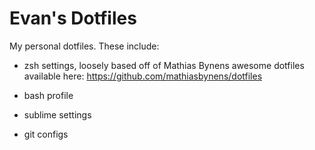 Evan's Dotfiles
======

My personal dotfiles. These include:

* zsh settings, loosely based off of Mathias Bynens awesome dotfiles available here: https://github.com/mathiasbynens/dotfiles

* bash profile

* sublime settings

* git configs
